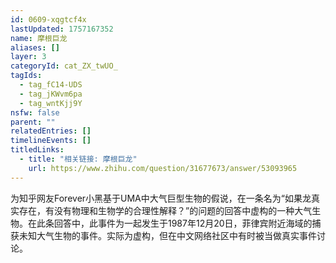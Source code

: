 ```yaml
---
id: 0609-xqgtcf4x
lastUpdated: 1757167352
name: 摩根巨龙
aliases: []
layer: 3
categoryId: cat_ZX_twUO_
tagIds:
  - tag_fC14-UDS
  - tag_jKWvm6pa
  - tag_wntKjj9Y
nsfw: false
parent: ""
relatedEntries: []
timelineEvents: []
titledLinks:
  - title: "相关链接: 摩根巨龙"
    url: https://www.zhihu.com/question/31677673/answer/53093965
---
```


为知乎网友Forever小黑基于UMA中大气巨型生物的假说，在一条名为“如果龙真实存在，有没有物理和生物学的合理性解释？”的问题的回答中虚构的一种大气生物。在此条回答中，此事件为一起发生于1987年12月20日，菲律宾附近海域的捕获未知大气生物的事件。实际为虚构，但在中文网络社区中有时被当做真实事件讨论。